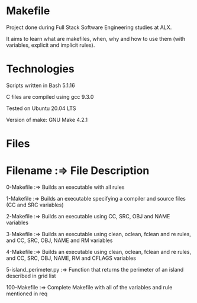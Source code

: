 Makefile
=========

Project done during Full Stack Software Engineering studies at ALX.

It aims to learn what are makefiles, when, why and how to use them (with variables, explicit and implicit rules).

Technologies
=============

Scripts written in Bash 5.1.16

C files are compiled using gcc 9.3.0

Tested on Ubuntu 20.04 LTS

Version of make: GNU Make 4.2.1

Files
======

Filename  :=> File Description
================================

0-Makefile :=>  Builds an executable with all rules

1-Makefile :=> Builds an executable specifying a compiler and source files (CC and SRC variables)

2-Makefile :=> Builds an executable using CC, SRC, OBJ and NAME variables

3-Makefile :=>  Builds an executable using clean, oclean, fclean and re rules, and CC, SRC, OBJ, NAME and RM variables

4-Makefile :=>  Builds an executable using clean, oclean, fclean and re rules, and CC, SRC, OBJ, NAME, RM and CFLAGS variables

5-island_perimeter.py :=>  Function that returns the perimeter of an island described in grid list

100-Makefile :=>  Complete Makefile with all of the variables and rule mentioned in req
